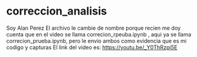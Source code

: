 # correccion_analisis
Soy Alan Perez
El archivo le cambie de nombre porque recien me doy cuenta que en el video
se llama correcion_rpeuba.ipynb , aqui ya se llama correcion_prueba.ipynb,
pero le envio ambos como evidencia que es mi codigo y capturas
El link del video es: https://youtu.be/_Y0ThRzpi5E
